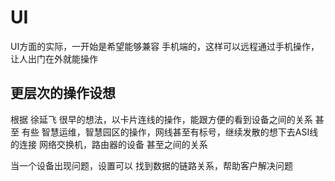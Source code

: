 # UI
UI方面的实际，一开始是希望能够兼容 手机端的，这样可以远程通过手机操作，让人出门在外就能操作


## 更层次的操作设想
根据 徐延飞 很早的想法，以卡片连线的操作，能跟方便的看到设备之间的关系
甚至 有些 智慧运维，智慧园区的操作，网线甚至有标号，继续发散的想下去ASI线的连接
网络交换机，路由器的设备 甚至之间的关系

当一个设备出现问题，设置可以 找到数据的链路关系，帮助客户解决问题